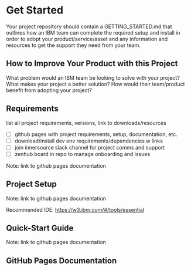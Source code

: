 # Get Started
Your project repository should contain a GETTING_STARTED.md that outlines how an IBM team can complete the required setup and install in order to adopt your product/service/asset and any information and resources to get the support they need from your team.

## How to Improve Your Product with this Project
What problem would an IBM team be looking to solve with your project? What makes your project a better solution? How would their team/product benefit from adopting your project?

## Requirements
list all project requirements, versions, link to downloads/resources

- [ ] github pages with project requirements, setup, documentation, etc.
- [ ] download/install dev env requirements/dependencies w links
- [ ] join innersource slack channel for project comms and support
- [ ] zenhub board in repo to manage onboarding and issues

Note: link to github pages documentation

## Project Setup

Note: link to github pages documentation

Recommended IDE: https://w3.ibm.com/#/tools/essential

## Quick-Start Guide

Note: link to github pages documentation

## GitHub Pages Documentation

